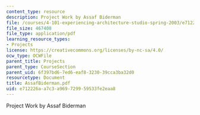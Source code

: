 ```yaml
---
content_type: resource
description: Project Work by Assaf Biderman
file: /courses/4-101-experiencing-architecture-studio-spring-2003/e712226aa7c3a969729959533fe2eaa8_AssafBiderman.pdf
file_size: 467408
file_type: application/pdf
learning_resource_types:
- Projects
license: https://creativecommons.org/licenses/by-nc-sa/4.0/
ocw_type: OCWFile
parent_title: Projects
parent_type: CourseSection
parent_uid: 6f397bd6-7ed6-eaf8-3230-39cca3ba32d0
resourcetype: Document
title: AssafBiderman.pdf
uid: e712226a-a7c3-a969-7299-59533fe2eaa8
---
```

Project Work by Assaf Biderman